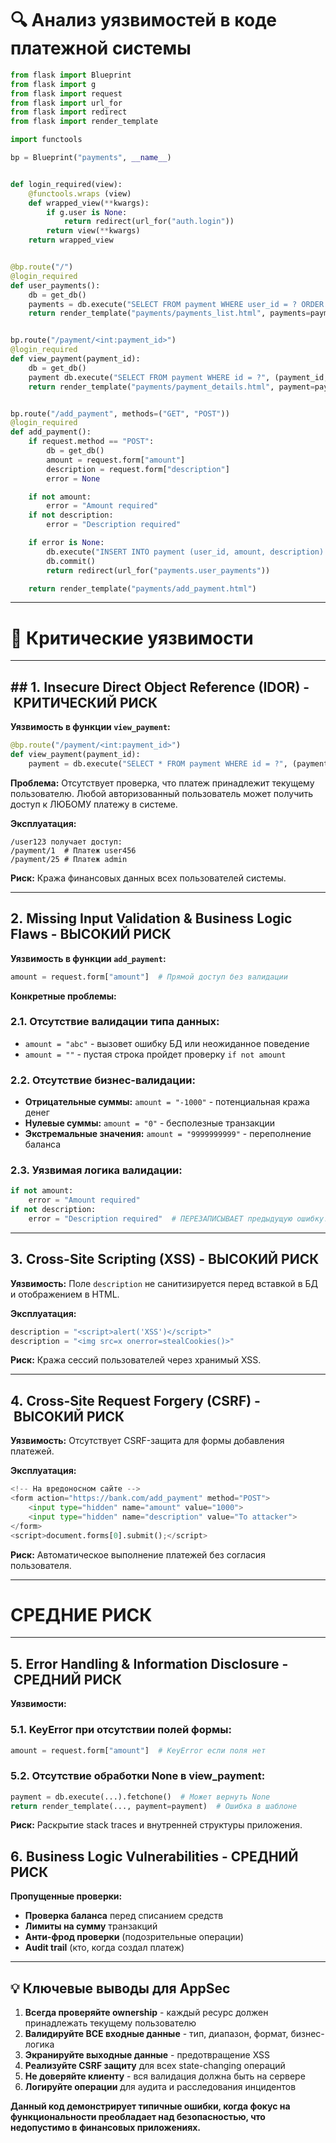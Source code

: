 # 🔍 Анализ уязвимостей в коде платежной системы

```python
from flask import Blueprint
from flask import g
from flask import request
from flask import url_for
from flask import redirect
from flask import render_template

import functools

bp = Blueprint("payments", __name__)


def login_required(view):
	@functools.wraps (view)
	def wrapped_view(**kwargs):
		if g.user is None:
			return redirect(url_for("auth.login"))
		return view(**kwargs)
	return wrapped_view


@bp.route("/")
@login_required
def user_payments(): 
	db = get_db()
	payments = db.execute("SELECT FROM payment WHERE user_id = ? ORDER BY id", 					(g.user["id"],)).fetchall()
	return render_template("payments/payments_list.html", payments=payments)


bp.route("/payment/<int:payment_id>")
@login_required
def view_payment(payment_id):
	db = get_db()
	payment db.execute("SELECT FROM payment WHERE id = ?", (payment_id,)).fetchone() 
	return render_template("payments/payment_details.html", payment=payment)


bp.route("/add_payment", methods=("GET", "POST"))
@login_required
def add_payment():
	if request.method == "POST":
		db = get_db()
		amount = request.form["amount"]
		description = request.form["description"]
		error = None

	if not amount:
		error = "Amount required"
	if not description:
		error = "Description required"

	if error is None:
		db.execute("INSERT INTO payment (user_id, amount, description) VALUES (?, ?, ?)", (g.user["id"], amount, description))
		db.commit()
		return redirect(url_for("payments.user_payments"))

	return render_template("payments/add_payment.html")
```

---
# 🚨 **Критические уязвимости**

---

## ## 1. **Insecure Direct Object Reference (IDOR)** - **КРИТИЧЕСКИЙ РИСК**

**Уязвимость в функции `view_payment`:**
``` python
@bp.route("/payment/<int:payment_id>")
def view_payment(payment_id):
    payment = db.execute("SELECT * FROM payment WHERE id = ?", (payment_id,)).fetchone()
```

**Проблема:** Отсутствует проверка, что платеж принадлежит текущему пользователю. Любой авторизованный пользователь может получить доступ к ЛЮБОМУ платежу в системе.

**Эксплуатация:**
```text
/user123 получает доступ:
/payment/1  # Платеж user456
/payment/25 # Платеж admin
```

**Риск:** Кража финансовых данных всех пользователей системы.

---
## 2. **Missing Input Validation & Business Logic Flaws** - **ВЫСОКИЙ РИСК**

**Уязвимость в функции `add_payment`:**
```python
amount = request.form["amount"]  # Прямой доступ без валидации
```

**Конкретные проблемы:**
### **2.1. Отсутствие валидации типа данных:**

- `amount = "abc"` - вызовет ошибку БД или неожиданное поведение
- `amount = ""` - пустая строка пройдет проверку `if not amount`

### **2.2. Отсутствие бизнес-валидации:**

- **Отрицательные суммы:** `amount = "-1000"` - потенциальная кража денег
- **Нулевые суммы:** `amount = "0"` - бесполезные транзакции
- **Экстремальные значения:** `amount = "9999999999"` - переполнение баланса
### **2.3. Уязвимая логика валидации:**

```python
if not amount:
    error = "Amount required"
if not description:
    error = "Description required"  # ПЕРЕЗАПИСЫВАЕТ предыдущую ошибку!
```

---
## 3. **Cross-Site Scripting (XSS)** - **ВЫСОКИЙ РИСК**

**Уязвимость:** Поле `description` не санитизируется перед вставкой в БД и отображением в HTML.

**Эксплуатация:**
```python
description = "<script>alert('XSS')</script>"
description = "<img src=x onerror=stealCookies()>"
```
**Риск:** Кража сессий пользователей через хранимый XSS.

---
## 4. **Cross-Site Request Forgery (CSRF)** - **ВЫСОКИЙ РИСК**

**Уязвимость:** Отсутствует CSRF-защита для формы добавления платежей.

**Эксплуатация:**
```python
<!-- На вредоносном сайте -->
<form action="https://bank.com/add_payment" method="POST">
    <input type="hidden" name="amount" value="1000">
    <input type="hidden" name="description" value="To attacker">
</form>
<script>document.forms[0].submit();</script>
```
**Риск:** Автоматическое выполнение платежей без согласия пользователя.

---

# **СРЕДНИЕ РИСК**

---
## 5. **Error Handling & Information Disclosure** - **СРЕДНИЙ РИСК**

**Уязвимости:**
### **5.1. KeyError при отсутствии полей формы:**
```python
amount = request.form["amount"]  # KeyError если поля нет
```

### **5.2. Отсутствие обработки None в view_payment:**

```python
payment = db.execute(...).fetchone()  # Может вернуть None
return render_template(..., payment=payment)  # Ошибка в шаблоне
```

**Риск:** Раскрытие stack traces и внутренней структуры приложения.

## 6. **Business Logic Vulnerabilities** - **СРЕДНИЙ РИСК**

**Пропущенные проверки:**
- **Проверка баланса** перед списанием средств
- **Лимиты на сумму** транзакций
- **Анти-фрод проверки** (подозрительные операции)
- **Audit trail** (кто, когда создал платеж)

---

## 💡 **Ключевые выводы для AppSec**

1. **Всегда проверяйте ownership** - каждый ресурс должен принадлежать текущему пользователю
2. **Валидируйте ВСЕ входные данные** - тип, диапазон, формат, бизнес-логика
3. **Экранируйте выходные данные** - предотвращение XSS
4. **Реализуйте CSRF защиту** для всех state-changing операций
5. **Не доверяйте клиенту** - вся валидация должна быть на сервере
6. **Логируйте операции** для аудита и расследования инцидентов

**Данный код демонстрирует типичные ошибки, когда фокус на функциональности преобладает над безопасностью, что недопустимо в финансовых приложениях.**